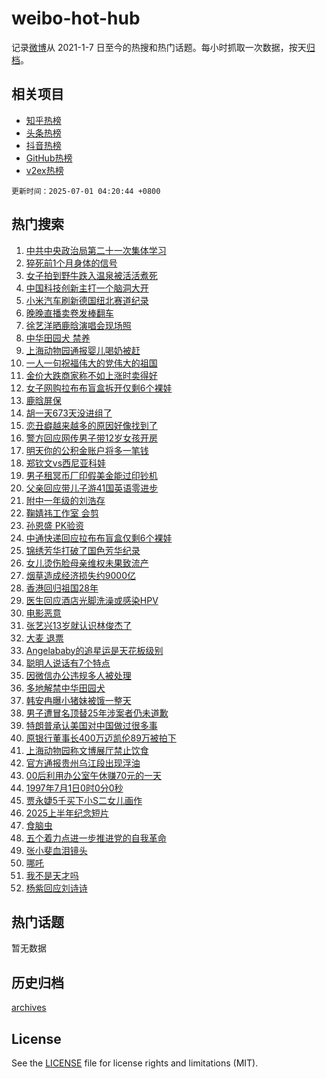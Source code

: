 # weibo-hot-hub

记录[微博](https://www.weibo.com)从 2021-1-7 日至今的热搜和热门话题。每小时抓取一次数据，按天[归档](archives)。

## 相关项目

- [知乎热榜](https://github.com/lonnyzhang423/zhihu-hot-hub)
- [头条热榜](https://github.com/lonnyzhang423/toutiao-hot-hub)
- [抖音热榜](https://github.com/lonnyzhang423/douyin-hot-hub)
- [GitHub热榜](https://github.com/lonnyzhang423/github-hot-hub)
- [v2ex热榜](https://github.com/lonnyzhang423/v2ex-hot-hub)


`更新时间：2025-07-01 04:20:44 +0800`

## 热门搜索

1. [中共中央政治局第二十一次集体学习](https://m.weibo.cn/search?containerid=100103type%3D1%26t%3D10%26q%3D%23%E4%B8%AD%E5%85%B1%E4%B8%AD%E5%A4%AE%E6%94%BF%E6%B2%BB%E5%B1%80%E7%AC%AC%E4%BA%8C%E5%8D%81%E4%B8%80%E6%AC%A1%E9%9B%86%E4%BD%93%E5%AD%A6%E4%B9%A0%23&stream_entry_id=51&isnewpage=1&extparam=seat%3D1%26filter_type%3Drealtimehot%26stream_entry_id%3D51%26c_type%3D51%26pos%3D0%26cate%3D10103%26q%3D%2523%25E4%25B8%25AD%25E5%2585%25B1%25E4%25B8%25AD%25E5%25A4%25AE%25E6%2594%25BF%25E6%25B2%25BB%25E5%25B1%2580%25E7%25AC%25AC%25E4%25BA%258C%25E5%258D%2581%25E4%25B8%2580%25E6%25AC%25A1%25E9%259B%2586%25E4%25BD%2593%25E5%25AD%25A6%25E4%25B9%25A0%2523%26dgr%3D0%26display_time%3D1751314842%26pre_seqid%3D175131484266203595161111)
1. [猝死前1个月身体的信号](https://m.weibo.cn/search?containerid=100103type%3D1%26t%3D10%26q%3D%E7%8C%9D%E6%AD%BB%E5%89%8D1%E4%B8%AA%E6%9C%88%E8%BA%AB%E4%BD%93%E7%9A%84%E4%BF%A1%E5%8F%B7&stream_entry_id=31&isnewpage=1&extparam=seat%3D1%26band_rank%3D1%26stream_entry_id%3D31%26flag%3D2%26filter_type%3Drealtimehot%26lcate%3D5001%26c_type%3D31%26realpos%3D1%26pos%3D0%26cate%3D5001%26q%3D%25E7%258C%259D%25E6%25AD%25BB%25E5%2589%258D1%25E4%25B8%25AA%25E6%259C%2588%25E8%25BA%25AB%25E4%25BD%2593%25E7%259A%2584%25E4%25BF%25A1%25E5%258F%25B7%26dgr%3D0%26display_time%3D1751314842%26pre_seqid%3D175131484266203595161111)
1. [女子拍到野牛跌入温泉被活活煮死](https://m.weibo.cn/search?containerid=100103type%3D1%26t%3D10%26q%3D%23%E5%A5%B3%E5%AD%90%E6%8B%8D%E5%88%B0%E9%87%8E%E7%89%9B%E8%B7%8C%E5%85%A5%E6%B8%A9%E6%B3%89%E8%A2%AB%E6%B4%BB%E6%B4%BB%E7%85%AE%E6%AD%BB%23&stream_entry_id=31&isnewpage=1&extparam=seat%3D1%26band_rank%3D2%26stream_entry_id%3D31%26flag%3D0%26filter_type%3Drealtimehot%26lcate%3D5001%26c_type%3D31%26realpos%3D2%26pos%3D1%26cate%3D5001%26q%3D%2523%25E5%25A5%25B3%25E5%25AD%2590%25E6%258B%258D%25E5%2588%25B0%25E9%2587%258E%25E7%2589%259B%25E8%25B7%258C%25E5%2585%25A5%25E6%25B8%25A9%25E6%25B3%2589%25E8%25A2%25AB%25E6%25B4%25BB%25E6%25B4%25BB%25E7%2585%25AE%25E6%25AD%25BB%2523%26dgr%3D0%26display_time%3D1751314842%26pre_seqid%3D175131484266203595161111)
1. [中国科技创新主打一个脑洞大开](https://m.weibo.cn/search?containerid=100103type%3D1%26t%3D10%26q%3D%23%E4%B8%AD%E5%9B%BD%E7%A7%91%E6%8A%80%E5%88%9B%E6%96%B0%E4%B8%BB%E6%89%93%E4%B8%80%E4%B8%AA%E8%84%91%E6%B4%9E%E5%A4%A7%E5%BC%80%23&stream_entry_id=31&isnewpage=1&extparam=seat%3D1%26band_rank%3D3%26stream_entry_id%3D31%26flag%3D0%26filter_type%3Drealtimehot%26lcate%3D5001%26c_type%3D31%26realpos%3D3%26pos%3D2%26cate%3D5001%26q%3D%2523%25E4%25B8%25AD%25E5%259B%25BD%25E7%25A7%2591%25E6%258A%2580%25E5%2588%259B%25E6%2596%25B0%25E4%25B8%25BB%25E6%2589%2593%25E4%25B8%2580%25E4%25B8%25AA%25E8%2584%2591%25E6%25B4%259E%25E5%25A4%25A7%25E5%25BC%2580%2523%26dgr%3D0%26display_time%3D1751314842%26pre_seqid%3D175131484266203595161111)
1. [小米汽车刷新德国纽北赛道纪录](https://m.weibo.cn/search?containerid=100103type%3D1%26t%3D296%26q%3D%23%E6%B2%B7%E9%92%B8%E5%93%93%E7%A5%A2u%23&hide_search_bar=1&replace_title=+)
1. [晚晚直播卖卷发棒翻车](https://m.weibo.cn/search?containerid=100103type%3D1%26t%3D10%26q%3D%23%E6%99%9A%E6%99%9A%E7%9B%B4%E6%92%AD%E5%8D%96%E5%8D%B7%E5%8F%91%E6%A3%92%E7%BF%BB%E8%BD%A6%23&stream_entry_id=31&isnewpage=1&extparam=seat%3D1%26band_rank%3D4%26stream_entry_id%3D31%26flag%3D2%26filter_type%3Drealtimehot%26lcate%3D5001%26c_type%3D31%26realpos%3D4%26pos%3D4%26cate%3D5001%26q%3D%2523%25E6%2599%259A%25E6%2599%259A%25E7%259B%25B4%25E6%2592%25AD%25E5%258D%2596%25E5%258D%25B7%25E5%258F%2591%25E6%25A3%2592%25E7%25BF%25BB%25E8%25BD%25A6%2523%26dgr%3D0%26display_time%3D1751314842%26pre_seqid%3D175131484266203595161111)
1. [徐艺洋晒鹿晗演唱会现场照](https://m.weibo.cn/search?containerid=100103type%3D1%26t%3D10%26q%3D%23%E5%BE%90%E8%89%BA%E6%B4%8B%E6%99%92%E9%B9%BF%E6%99%97%E6%BC%94%E5%94%B1%E4%BC%9A%E7%8E%B0%E5%9C%BA%E7%85%A7%23&stream_entry_id=31&isnewpage=1&extparam=seat%3D1%26band_rank%3D5%26stream_entry_id%3D31%26flag%3D2%26filter_type%3Drealtimehot%26lcate%3D5001%26c_type%3D31%26realpos%3D5%26pos%3D5%26cate%3D5001%26q%3D%2523%25E5%25BE%2590%25E8%2589%25BA%25E6%25B4%258B%25E6%2599%2592%25E9%25B9%25BF%25E6%2599%2597%25E6%25BC%2594%25E5%2594%25B1%25E4%25BC%259A%25E7%258E%25B0%25E5%259C%25BA%25E7%2585%25A7%2523%26dgr%3D0%26display_time%3D1751314842%26pre_seqid%3D175131484266203595161111)
1. [中华田园犬 禁养](https://m.weibo.cn/search?containerid=100103type%3D1%26t%3D10%26q%3D%E4%B8%AD%E5%8D%8E%E7%94%B0%E5%9B%AD%E7%8A%AC+%E7%A6%81%E5%85%BB&stream_entry_id=31&isnewpage=1&extparam=seat%3D1%26band_rank%3D6%26stream_entry_id%3D31%26flag%3D0%26filter_type%3Drealtimehot%26lcate%3D5001%26c_type%3D31%26realpos%3D6%26pos%3D6%26cate%3D5001%26q%3D%25E4%25B8%25AD%25E5%258D%258E%25E7%2594%25B0%25E5%259B%25AD%25E7%258A%25AC%2520%25E7%25A6%2581%25E5%2585%25BB%26dgr%3D0%26display_time%3D1751314842%26pre_seqid%3D175131484266203595161111)
1. [上海动物园通报婴儿喝奶被赶](https://m.weibo.cn/search?containerid=100103type%3D1%26t%3D10%26q%3D%23%E4%B8%8A%E6%B5%B7%E5%8A%A8%E7%89%A9%E5%9B%AD%E9%80%9A%E6%8A%A5%E5%A9%B4%E5%84%BF%E5%96%9D%E5%A5%B6%E8%A2%AB%E8%B5%B6%23&stream_entry_id=31&isnewpage=1&extparam=seat%3D1%26band_rank%3D7%26stream_entry_id%3D31%26flag%3D0%26filter_type%3Drealtimehot%26lcate%3D5001%26c_type%3D31%26realpos%3D7%26pos%3D7%26cate%3D5001%26q%3D%2523%25E4%25B8%258A%25E6%25B5%25B7%25E5%258A%25A8%25E7%2589%25A9%25E5%259B%25AD%25E9%2580%259A%25E6%258A%25A5%25E5%25A9%25B4%25E5%2584%25BF%25E5%2596%259D%25E5%25A5%25B6%25E8%25A2%25AB%25E8%25B5%25B6%2523%26dgr%3D0%26display_time%3D1751314842%26pre_seqid%3D175131484266203595161111)
1. [一人一句祝福伟大的党伟大的祖国](https://m.weibo.cn/search?containerid=100103type%3D1%26t%3D10%26q%3D%23%E4%B8%80%E4%BA%BA%E4%B8%80%E5%8F%A5%E7%A5%9D%E7%A6%8F%E4%BC%9F%E5%A4%A7%E7%9A%84%E5%85%9A%E4%BC%9F%E5%A4%A7%E7%9A%84%E7%A5%96%E5%9B%BD%23&stream_entry_id=31&isnewpage=1&extparam=seat%3D1%26band_rank%3D8%26stream_entry_id%3D31%26flag%3D0%26filter_type%3Drealtimehot%26lcate%3D5001%26c_type%3D31%26realpos%3D8%26pos%3D8%26cate%3D5001%26q%3D%2523%25E4%25B8%2580%25E4%25BA%25BA%25E4%25B8%2580%25E5%258F%25A5%25E7%25A5%259D%25E7%25A6%258F%25E4%25BC%259F%25E5%25A4%25A7%25E7%259A%2584%25E5%2585%259A%25E4%25BC%259F%25E5%25A4%25A7%25E7%259A%2584%25E7%25A5%2596%25E5%259B%25BD%2523%26dgr%3D0%26display_time%3D1751314842%26pre_seqid%3D175131484266203595161111)
1. [金价大跌商家称不如上涨时卖得好](https://m.weibo.cn/search?containerid=100103type%3D1%26t%3D10%26q%3D%23%E9%87%91%E4%BB%B7%E5%A4%A7%E8%B7%8C%E5%95%86%E5%AE%B6%E7%A7%B0%E4%B8%8D%E5%A6%82%E4%B8%8A%E6%B6%A8%E6%97%B6%E5%8D%96%E5%BE%97%E5%A5%BD%23&stream_entry_id=31&isnewpage=1&extparam=seat%3D1%26band_rank%3D9%26stream_entry_id%3D31%26flag%3D0%26filter_type%3Drealtimehot%26lcate%3D5001%26c_type%3D31%26realpos%3D9%26pos%3D9%26cate%3D5001%26q%3D%2523%25E9%2587%2591%25E4%25BB%25B7%25E5%25A4%25A7%25E8%25B7%258C%25E5%2595%2586%25E5%25AE%25B6%25E7%25A7%25B0%25E4%25B8%258D%25E5%25A6%2582%25E4%25B8%258A%25E6%25B6%25A8%25E6%2597%25B6%25E5%258D%2596%25E5%25BE%2597%25E5%25A5%25BD%2523%26dgr%3D0%26display_time%3D1751314842%26pre_seqid%3D175131484266203595161111)
1. [女子网购拉布布盲盒拆开仅剩6个裸娃](https://m.weibo.cn/search?containerid=100103type%3D1%26t%3D10%26q%3D%23%E5%A5%B3%E5%AD%90%E7%BD%91%E8%B4%AD%E6%8B%89%E5%B8%83%E5%B8%83%E7%9B%B2%E7%9B%92%E6%8B%86%E5%BC%80%E4%BB%85%E5%89%A96%E4%B8%AA%E8%A3%B8%E5%A8%83%23&stream_entry_id=31&isnewpage=1&extparam=seat%3D1%26band_rank%3D10%26stream_entry_id%3D31%26flag%3D0%26filter_type%3Drealtimehot%26lcate%3D5001%26c_type%3D31%26realpos%3D10%26pos%3D10%26cate%3D5001%26q%3D%2523%25E5%25A5%25B3%25E5%25AD%2590%25E7%25BD%2591%25E8%25B4%25AD%25E6%258B%2589%25E5%25B8%2583%25E5%25B8%2583%25E7%259B%25B2%25E7%259B%2592%25E6%258B%2586%25E5%25BC%2580%25E4%25BB%2585%25E5%2589%25A96%25E4%25B8%25AA%25E8%25A3%25B8%25E5%25A8%2583%2523%26dgr%3D0%26display_time%3D1751314842%26pre_seqid%3D175131484266203595161111)
1. [鹿晗屏保](https://m.weibo.cn/search?containerid=100103type%3D1%26t%3D10%26q%3D%E9%B9%BF%E6%99%97%E5%B1%8F%E4%BF%9D&stream_entry_id=31&isnewpage=1&extparam=seat%3D1%26band_rank%3D11%26stream_entry_id%3D31%26flag%3D2%26filter_type%3Drealtimehot%26lcate%3D5001%26c_type%3D31%26realpos%3D11%26pos%3D11%26cate%3D5001%26q%3D%25E9%25B9%25BF%25E6%2599%2597%25E5%25B1%258F%25E4%25BF%259D%26dgr%3D0%26display_time%3D1751314842%26pre_seqid%3D175131484266203595161111)
1. [胡一天673天没进组了](https://m.weibo.cn/search?containerid=100103type%3D1%26t%3D10%26q%3D%23%E8%83%A1%E4%B8%80%E5%A4%A9673%E5%A4%A9%E6%B2%A1%E8%BF%9B%E7%BB%84%E4%BA%86%23&stream_entry_id=31&isnewpage=1&extparam=seat%3D1%26band_rank%3D12%26stream_entry_id%3D31%26flag%3D2%26filter_type%3Drealtimehot%26lcate%3D5001%26c_type%3D31%26realpos%3D12%26pos%3D12%26cate%3D5001%26q%3D%2523%25E8%2583%25A1%25E4%25B8%2580%25E5%25A4%25A9673%25E5%25A4%25A9%25E6%25B2%25A1%25E8%25BF%259B%25E7%25BB%2584%25E4%25BA%2586%2523%26dgr%3D0%26display_time%3D1751314842%26pre_seqid%3D175131484266203595161111)
1. [恋丑癖越来越多的原因好像找到了](https://m.weibo.cn/search?containerid=100103type%3D1%26t%3D10%26q%3D%E6%81%8B%E4%B8%91%E7%99%96%E8%B6%8A%E6%9D%A5%E8%B6%8A%E5%A4%9A%E7%9A%84%E5%8E%9F%E5%9B%A0%E5%A5%BD%E5%83%8F%E6%89%BE%E5%88%B0%E4%BA%86&stream_entry_id=31&isnewpage=1&extparam=seat%3D1%26band_rank%3D13%26stream_entry_id%3D31%26flag%3D2%26filter_type%3Drealtimehot%26lcate%3D5001%26c_type%3D31%26realpos%3D13%26pos%3D13%26cate%3D5001%26q%3D%25E6%2581%258B%25E4%25B8%2591%25E7%2599%2596%25E8%25B6%258A%25E6%259D%25A5%25E8%25B6%258A%25E5%25A4%259A%25E7%259A%2584%25E5%258E%259F%25E5%259B%25A0%25E5%25A5%25BD%25E5%2583%258F%25E6%2589%25BE%25E5%2588%25B0%25E4%25BA%2586%26dgr%3D0%26display_time%3D1751314842%26pre_seqid%3D175131484266203595161111)
1. [警方回应网传男子带12岁女孩开房](https://m.weibo.cn/search?containerid=100103type%3D1%26t%3D10%26q%3D%23%E8%AD%A6%E6%96%B9%E5%9B%9E%E5%BA%94%E7%BD%91%E4%BC%A0%E7%94%B7%E5%AD%90%E5%B8%A612%E5%B2%81%E5%A5%B3%E5%AD%A9%E5%BC%80%E6%88%BF%23&stream_entry_id=31&isnewpage=1&extparam=seat%3D1%26band_rank%3D14%26stream_entry_id%3D31%26flag%3D0%26filter_type%3Drealtimehot%26lcate%3D5001%26c_type%3D31%26realpos%3D14%26pos%3D14%26cate%3D5001%26q%3D%2523%25E8%25AD%25A6%25E6%2596%25B9%25E5%259B%259E%25E5%25BA%2594%25E7%25BD%2591%25E4%25BC%25A0%25E7%2594%25B7%25E5%25AD%2590%25E5%25B8%25A612%25E5%25B2%2581%25E5%25A5%25B3%25E5%25AD%25A9%25E5%25BC%2580%25E6%2588%25BF%2523%26dgr%3D0%26display_time%3D1751314842%26pre_seqid%3D175131484266203595161111)
1. [明天你的公积金账户将多一笔钱](https://m.weibo.cn/search?containerid=100103type%3D1%26t%3D10%26q%3D%23%E6%98%8E%E5%A4%A9%E4%BD%A0%E7%9A%84%E5%85%AC%E7%A7%AF%E9%87%91%E8%B4%A6%E6%88%B7%E5%B0%86%E5%A4%9A%E4%B8%80%E7%AC%94%E9%92%B1%23&stream_entry_id=31&isnewpage=1&extparam=seat%3D1%26band_rank%3D15%26stream_entry_id%3D31%26flag%3D0%26filter_type%3Drealtimehot%26lcate%3D5001%26c_type%3D31%26realpos%3D15%26pos%3D15%26cate%3D5001%26q%3D%2523%25E6%2598%258E%25E5%25A4%25A9%25E4%25BD%25A0%25E7%259A%2584%25E5%2585%25AC%25E7%25A7%25AF%25E9%2587%2591%25E8%25B4%25A6%25E6%2588%25B7%25E5%25B0%2586%25E5%25A4%259A%25E4%25B8%2580%25E7%25AC%2594%25E9%2592%25B1%2523%26dgr%3D0%26display_time%3D1751314842%26pre_seqid%3D175131484266203595161111)
1. [郑钦文vs西尼亚科娃](https://m.weibo.cn/search?containerid=100103type%3D1%26t%3D10%26q%3D%23%E9%83%91%E9%92%A6%E6%96%87vs%E8%A5%BF%E5%B0%BC%E4%BA%9A%E7%A7%91%E5%A8%83%23&stream_entry_id=31&isnewpage=1&extparam=seat%3D1%26band_rank%3D16%26stream_entry_id%3D31%26flag%3D0%26filter_type%3Drealtimehot%26lcate%3D5001%26c_type%3D31%26realpos%3D16%26pos%3D16%26cate%3D5001%26q%3D%2523%25E9%2583%2591%25E9%2592%25A6%25E6%2596%2587vs%25E8%25A5%25BF%25E5%25B0%25BC%25E4%25BA%259A%25E7%25A7%2591%25E5%25A8%2583%2523%26dgr%3D0%26display_time%3D1751314842%26pre_seqid%3D175131484266203595161111)
1. [男子租冥币厂印假美金能过印钞机](https://m.weibo.cn/search?containerid=100103type%3D1%26t%3D10%26q%3D%23%E7%94%B7%E5%AD%90%E7%A7%9F%E5%86%A5%E5%B8%81%E5%8E%82%E5%8D%B0%E5%81%87%E7%BE%8E%E9%87%91%E8%83%BD%E8%BF%87%E5%8D%B0%E9%92%9E%E6%9C%BA%23&stream_entry_id=31&isnewpage=1&extparam=seat%3D1%26band_rank%3D17%26stream_entry_id%3D31%26flag%3D0%26filter_type%3Drealtimehot%26lcate%3D5001%26c_type%3D31%26realpos%3D17%26pos%3D17%26cate%3D5001%26q%3D%2523%25E7%2594%25B7%25E5%25AD%2590%25E7%25A7%259F%25E5%2586%25A5%25E5%25B8%2581%25E5%258E%2582%25E5%258D%25B0%25E5%2581%2587%25E7%25BE%258E%25E9%2587%2591%25E8%2583%25BD%25E8%25BF%2587%25E5%258D%25B0%25E9%2592%259E%25E6%259C%25BA%2523%26dgr%3D0%26display_time%3D1751314842%26pre_seqid%3D175131484266203595161111)
1. [父亲回应带儿子游41国英语零进步](https://m.weibo.cn/search?containerid=100103type%3D1%26t%3D10%26q%3D%23%E7%88%B6%E4%BA%B2%E5%9B%9E%E5%BA%94%E5%B8%A6%E5%84%BF%E5%AD%90%E6%B8%B841%E5%9B%BD%E8%8B%B1%E8%AF%AD%E9%9B%B6%E8%BF%9B%E6%AD%A5%23&stream_entry_id=31&isnewpage=1&extparam=seat%3D1%26band_rank%3D18%26stream_entry_id%3D31%26flag%3D0%26filter_type%3Drealtimehot%26lcate%3D5001%26c_type%3D31%26realpos%3D18%26pos%3D18%26cate%3D5001%26q%3D%2523%25E7%2588%25B6%25E4%25BA%25B2%25E5%259B%259E%25E5%25BA%2594%25E5%25B8%25A6%25E5%2584%25BF%25E5%25AD%2590%25E6%25B8%25B841%25E5%259B%25BD%25E8%258B%25B1%25E8%25AF%25AD%25E9%259B%25B6%25E8%25BF%259B%25E6%25AD%25A5%2523%26dgr%3D0%26display_time%3D1751314842%26pre_seqid%3D175131484266203595161111)
1. [附中一年级的刘浩存](https://m.weibo.cn/search?containerid=100103type%3D1%26t%3D10%26q%3D%E9%99%84%E4%B8%AD%E4%B8%80%E5%B9%B4%E7%BA%A7%E7%9A%84%E5%88%98%E6%B5%A9%E5%AD%98&stream_entry_id=31&isnewpage=1&extparam=seat%3D1%26band_rank%3D19%26stream_entry_id%3D31%26flag%3D0%26filter_type%3Drealtimehot%26lcate%3D5001%26c_type%3D31%26realpos%3D19%26pos%3D19%26cate%3D5001%26q%3D%25E9%2599%2584%25E4%25B8%25AD%25E4%25B8%2580%25E5%25B9%25B4%25E7%25BA%25A7%25E7%259A%2584%25E5%2588%2598%25E6%25B5%25A9%25E5%25AD%2598%26dgr%3D0%26display_time%3D1751314842%26pre_seqid%3D175131484266203595161111)
1. [鞠婧祎工作室 会剪](https://m.weibo.cn/search?containerid=100103type%3D1%26t%3D10%26q%3D%E9%9E%A0%E5%A9%A7%E7%A5%8E%E5%B7%A5%E4%BD%9C%E5%AE%A4+%E4%BC%9A%E5%89%AA&stream_entry_id=31&isnewpage=1&extparam=seat%3D1%26band_rank%3D20%26stream_entry_id%3D31%26flag%3D0%26filter_type%3Drealtimehot%26lcate%3D5001%26c_type%3D31%26realpos%3D20%26pos%3D20%26cate%3D5001%26q%3D%25E9%259E%25A0%25E5%25A9%25A7%25E7%25A5%258E%25E5%25B7%25A5%25E4%25BD%259C%25E5%25AE%25A4%2520%25E4%25BC%259A%25E5%2589%25AA%26dgr%3D0%26display_time%3D1751314842%26pre_seqid%3D175131484266203595161111)
1. [孙恩盛 PK验资](https://m.weibo.cn/search?containerid=100103type%3D1%26t%3D10%26q%3D%E5%AD%99%E6%81%A9%E7%9B%9B+PK%E9%AA%8C%E8%B5%84&stream_entry_id=31&isnewpage=1&extparam=seat%3D1%26band_rank%3D21%26stream_entry_id%3D31%26flag%3D2%26filter_type%3Drealtimehot%26lcate%3D5001%26c_type%3D31%26realpos%3D21%26pos%3D21%26cate%3D5001%26q%3D%25E5%25AD%2599%25E6%2581%25A9%25E7%259B%259B%2520PK%25E9%25AA%258C%25E8%25B5%2584%26dgr%3D0%26display_time%3D1751314842%26pre_seqid%3D175131484266203595161111)
1. [中通快递回应拉布布盲盒仅剩6个裸娃](https://m.weibo.cn/search?containerid=100103type%3D1%26t%3D10%26q%3D%23%E4%B8%AD%E9%80%9A%E5%BF%AB%E9%80%92%E5%9B%9E%E5%BA%94%E6%8B%89%E5%B8%83%E5%B8%83%E7%9B%B2%E7%9B%92%E4%BB%85%E5%89%A96%E4%B8%AA%E8%A3%B8%E5%A8%83%23&stream_entry_id=31&isnewpage=1&extparam=seat%3D1%26band_rank%3D22%26stream_entry_id%3D31%26flag%3D0%26filter_type%3Drealtimehot%26lcate%3D5001%26c_type%3D31%26realpos%3D22%26pos%3D22%26cate%3D5001%26q%3D%2523%25E4%25B8%25AD%25E9%2580%259A%25E5%25BF%25AB%25E9%2580%2592%25E5%259B%259E%25E5%25BA%2594%25E6%258B%2589%25E5%25B8%2583%25E5%25B8%2583%25E7%259B%25B2%25E7%259B%2592%25E4%25BB%2585%25E5%2589%25A96%25E4%25B8%25AA%25E8%25A3%25B8%25E5%25A8%2583%2523%26dgr%3D0%26display_time%3D1751314842%26pre_seqid%3D175131484266203595161111)
1. [锦绣芳华打破了国色芳华纪录](https://m.weibo.cn/search?containerid=100103type%3D1%26t%3D10%26q%3D%23%E9%94%A6%E7%BB%A3%E8%8A%B3%E5%8D%8E%E6%89%93%E7%A0%B4%E4%BA%86%E5%9B%BD%E8%89%B2%E8%8A%B3%E5%8D%8E%E7%BA%AA%E5%BD%95%23&stream_entry_id=31&isnewpage=1&extparam=seat%3D1%26band_rank%3D23%26stream_entry_id%3D31%26flag%3D0%26filter_type%3Drealtimehot%26lcate%3D5001%26c_type%3D31%26realpos%3D23%26pos%3D23%26cate%3D5001%26q%3D%2523%25E9%2594%25A6%25E7%25BB%25A3%25E8%258A%25B3%25E5%258D%258E%25E6%2589%2593%25E7%25A0%25B4%25E4%25BA%2586%25E5%259B%25BD%25E8%2589%25B2%25E8%258A%25B3%25E5%258D%258E%25E7%25BA%25AA%25E5%25BD%2595%2523%26dgr%3D0%26display_time%3D1751314842%26pre_seqid%3D175131484266203595161111)
1. [女儿烫伤脸母亲维权未果致流产](https://m.weibo.cn/search?containerid=100103type%3D1%26t%3D10%26q%3D%23%E5%A5%B3%E5%84%BF%E7%83%AB%E4%BC%A4%E8%84%B8%E6%AF%8D%E4%BA%B2%E7%BB%B4%E6%9D%83%E6%9C%AA%E6%9E%9C%E8%87%B4%E6%B5%81%E4%BA%A7%23&stream_entry_id=31&isnewpage=1&extparam=seat%3D1%26band_rank%3D24%26stream_entry_id%3D31%26flag%3D0%26filter_type%3Drealtimehot%26lcate%3D5001%26c_type%3D31%26realpos%3D24%26pos%3D24%26cate%3D5001%26q%3D%2523%25E5%25A5%25B3%25E5%2584%25BF%25E7%2583%25AB%25E4%25BC%25A4%25E8%2584%25B8%25E6%25AF%258D%25E4%25BA%25B2%25E7%25BB%25B4%25E6%259D%2583%25E6%259C%25AA%25E6%259E%259C%25E8%2587%25B4%25E6%25B5%2581%25E4%25BA%25A7%2523%26dgr%3D0%26display_time%3D1751314842%26pre_seqid%3D175131484266203595161111)
1. [烟草造成经济损失约9000亿](https://m.weibo.cn/search?containerid=100103type%3D1%26t%3D10%26q%3D%E7%83%9F%E8%8D%89%E9%80%A0%E6%88%90%E7%BB%8F%E6%B5%8E%E6%8D%9F%E5%A4%B1%E7%BA%A69000%E4%BA%BF&stream_entry_id=31&isnewpage=1&extparam=seat%3D1%26band_rank%3D25%26stream_entry_id%3D31%26flag%3D0%26filter_type%3Drealtimehot%26lcate%3D5001%26c_type%3D31%26realpos%3D25%26pos%3D25%26cate%3D5001%26q%3D%25E7%2583%259F%25E8%258D%2589%25E9%2580%25A0%25E6%2588%2590%25E7%25BB%258F%25E6%25B5%258E%25E6%258D%259F%25E5%25A4%25B1%25E7%25BA%25A69000%25E4%25BA%25BF%26dgr%3D0%26display_time%3D1751314842%26pre_seqid%3D175131484266203595161111)
1. [香港回归祖国28年](https://m.weibo.cn/search?containerid=100103type%3D1%26t%3D10%26q%3D%23%E9%A6%99%E6%B8%AF%E5%9B%9E%E5%BD%92%E7%A5%96%E5%9B%BD28%E5%B9%B4%23&stream_entry_id=31&isnewpage=1&extparam=seat%3D1%26band_rank%3D26%26stream_entry_id%3D31%26flag%3D0%26filter_type%3Drealtimehot%26lcate%3D5001%26c_type%3D31%26realpos%3D26%26pos%3D26%26cate%3D5001%26q%3D%2523%25E9%25A6%2599%25E6%25B8%25AF%25E5%259B%259E%25E5%25BD%2592%25E7%25A5%2596%25E5%259B%25BD28%25E5%25B9%25B4%2523%26dgr%3D0%26display_time%3D1751314842%26pre_seqid%3D175131484266203595161111)
1. [医生回应酒店光脚洗澡或感染HPV](https://m.weibo.cn/search?containerid=100103type%3D1%26t%3D10%26q%3D%23%E5%8C%BB%E7%94%9F%E5%9B%9E%E5%BA%94%E9%85%92%E5%BA%97%E5%85%89%E8%84%9A%E6%B4%97%E6%BE%A1%E6%88%96%E6%84%9F%E6%9F%93HPV%23&stream_entry_id=31&isnewpage=1&extparam=seat%3D1%26band_rank%3D27%26stream_entry_id%3D31%26flag%3D0%26filter_type%3Drealtimehot%26lcate%3D5001%26c_type%3D31%26realpos%3D27%26pos%3D27%26cate%3D5001%26q%3D%2523%25E5%258C%25BB%25E7%2594%259F%25E5%259B%259E%25E5%25BA%2594%25E9%2585%2592%25E5%25BA%2597%25E5%2585%2589%25E8%2584%259A%25E6%25B4%2597%25E6%25BE%25A1%25E6%2588%2596%25E6%2584%259F%25E6%259F%2593HPV%2523%26dgr%3D0%26display_time%3D1751314842%26pre_seqid%3D175131484266203595161111)
1. [电影恶意](https://m.weibo.cn/search?containerid=100103type%3D1%26t%3D10%26q%3D%E7%94%B5%E5%BD%B1%E6%81%B6%E6%84%8F&stream_entry_id=31&isnewpage=1&extparam=seat%3D1%26band_rank%3D28%26stream_entry_id%3D31%26flag%3D1%26filter_type%3Drealtimehot%26lcate%3D5001%26c_type%3D31%26realpos%3D28%26pos%3D28%26cate%3D5001%26q%3D%25E7%2594%25B5%25E5%25BD%25B1%25E6%2581%25B6%25E6%2584%258F%26dgr%3D0%26display_time%3D1751314842%26pre_seqid%3D175131484266203595161111)
1. [张艺兴13岁就认识林俊杰了](https://m.weibo.cn/search?containerid=100103type%3D1%26t%3D10%26q%3D%23%E5%BC%A0%E8%89%BA%E5%85%B413%E5%B2%81%E5%B0%B1%E8%AE%A4%E8%AF%86%E6%9E%97%E4%BF%8A%E6%9D%B0%E4%BA%86%23&stream_entry_id=31&isnewpage=1&extparam=seat%3D1%26band_rank%3D29%26stream_entry_id%3D31%26flag%3D0%26filter_type%3Drealtimehot%26lcate%3D5001%26c_type%3D31%26realpos%3D29%26pos%3D29%26cate%3D5001%26q%3D%2523%25E5%25BC%25A0%25E8%2589%25BA%25E5%2585%25B413%25E5%25B2%2581%25E5%25B0%25B1%25E8%25AE%25A4%25E8%25AF%2586%25E6%259E%2597%25E4%25BF%258A%25E6%259D%25B0%25E4%25BA%2586%2523%26dgr%3D0%26display_time%3D1751314842%26pre_seqid%3D175131484266203595161111)
1. [大麦 退票](https://m.weibo.cn/search?containerid=100103type%3D1%26t%3D10%26q%3D%E5%A4%A7%E9%BA%A6+%E9%80%80%E7%A5%A8&stream_entry_id=31&isnewpage=1&extparam=seat%3D1%26band_rank%3D30%26stream_entry_id%3D31%26flag%3D0%26filter_type%3Drealtimehot%26lcate%3D5001%26c_type%3D31%26realpos%3D30%26pos%3D30%26cate%3D5001%26q%3D%25E5%25A4%25A7%25E9%25BA%25A6%2520%25E9%2580%2580%25E7%25A5%25A8%26dgr%3D0%26display_time%3D1751314842%26pre_seqid%3D175131484266203595161111)
1. [Angelababy的追星运是天花板级别](https://m.weibo.cn/search?containerid=100103type%3D1%26t%3D10%26q%3D%23Angelababy%E7%9A%84%E8%BF%BD%E6%98%9F%E8%BF%90%E6%98%AF%E5%A4%A9%E8%8A%B1%E6%9D%BF%E7%BA%A7%E5%88%AB%23&stream_entry_id=31&isnewpage=1&extparam=seat%3D1%26band_rank%3D31%26stream_entry_id%3D31%26flag%3D0%26filter_type%3Drealtimehot%26lcate%3D5001%26c_type%3D31%26realpos%3D31%26pos%3D31%26cate%3D5001%26q%3D%2523Angelababy%25E7%259A%2584%25E8%25BF%25BD%25E6%2598%259F%25E8%25BF%2590%25E6%2598%25AF%25E5%25A4%25A9%25E8%258A%25B1%25E6%259D%25BF%25E7%25BA%25A7%25E5%2588%25AB%2523%26dgr%3D0%26display_time%3D1751314842%26pre_seqid%3D175131484266203595161111)
1. [聪明人说话有7个特点](https://m.weibo.cn/search?containerid=100103type%3D1%26t%3D10%26q%3D%23%E8%81%AA%E6%98%8E%E4%BA%BA%E8%AF%B4%E8%AF%9D%E6%9C%897%E4%B8%AA%E7%89%B9%E7%82%B9%23&stream_entry_id=31&isnewpage=1&extparam=seat%3D1%26band_rank%3D32%26stream_entry_id%3D31%26flag%3D0%26filter_type%3Drealtimehot%26lcate%3D5001%26c_type%3D31%26realpos%3D32%26pos%3D32%26cate%3D5001%26q%3D%2523%25E8%2581%25AA%25E6%2598%258E%25E4%25BA%25BA%25E8%25AF%25B4%25E8%25AF%259D%25E6%259C%25897%25E4%25B8%25AA%25E7%2589%25B9%25E7%2582%25B9%2523%26dgr%3D0%26display_time%3D1751314842%26pre_seqid%3D175131484266203595161111)
1. [因微信办公违规多人被处理](https://m.weibo.cn/search?containerid=100103type%3D1%26t%3D10%26q%3D%23%E5%9B%A0%E5%BE%AE%E4%BF%A1%E5%8A%9E%E5%85%AC%E8%BF%9D%E8%A7%84%E5%A4%9A%E4%BA%BA%E8%A2%AB%E5%A4%84%E7%90%86%23&stream_entry_id=31&isnewpage=1&extparam=seat%3D1%26band_rank%3D33%26stream_entry_id%3D31%26flag%3D0%26filter_type%3Drealtimehot%26lcate%3D5001%26c_type%3D31%26realpos%3D33%26pos%3D33%26cate%3D5001%26q%3D%2523%25E5%259B%25A0%25E5%25BE%25AE%25E4%25BF%25A1%25E5%258A%259E%25E5%2585%25AC%25E8%25BF%259D%25E8%25A7%2584%25E5%25A4%259A%25E4%25BA%25BA%25E8%25A2%25AB%25E5%25A4%2584%25E7%2590%2586%2523%26dgr%3D0%26display_time%3D1751314842%26pre_seqid%3D175131484266203595161111)
1. [多地解禁中华田园犬](https://m.weibo.cn/search?containerid=100103type%3D1%26t%3D10%26q%3D%23%E5%A4%9A%E5%9C%B0%E8%A7%A3%E7%A6%81%E4%B8%AD%E5%8D%8E%E7%94%B0%E5%9B%AD%E7%8A%AC%23&stream_entry_id=31&isnewpage=1&extparam=seat%3D1%26band_rank%3D34%26stream_entry_id%3D31%26flag%3D0%26filter_type%3Drealtimehot%26lcate%3D5001%26c_type%3D31%26realpos%3D34%26pos%3D34%26cate%3D5001%26q%3D%2523%25E5%25A4%259A%25E5%259C%25B0%25E8%25A7%25A3%25E7%25A6%2581%25E4%25B8%25AD%25E5%258D%258E%25E7%2594%25B0%25E5%259B%25AD%25E7%258A%25AC%2523%26dgr%3D0%26display_time%3D1751314842%26pre_seqid%3D175131484266203595161111)
1. [韩安冉曝小猪妹被饿一整天](https://m.weibo.cn/search?containerid=100103type%3D1%26t%3D10%26q%3D%23%E9%9F%A9%E5%AE%89%E5%86%89%E6%9B%9D%E5%B0%8F%E7%8C%AA%E5%A6%B9%E8%A2%AB%E9%A5%BF%E4%B8%80%E6%95%B4%E5%A4%A9%23&stream_entry_id=31&isnewpage=1&extparam=seat%3D1%26band_rank%3D35%26stream_entry_id%3D31%26flag%3D0%26filter_type%3Drealtimehot%26lcate%3D5001%26c_type%3D31%26realpos%3D35%26pos%3D35%26cate%3D5001%26q%3D%2523%25E9%259F%25A9%25E5%25AE%2589%25E5%2586%2589%25E6%259B%259D%25E5%25B0%258F%25E7%258C%25AA%25E5%25A6%25B9%25E8%25A2%25AB%25E9%25A5%25BF%25E4%25B8%2580%25E6%2595%25B4%25E5%25A4%25A9%2523%26dgr%3D0%26display_time%3D1751314842%26pre_seqid%3D175131484266203595161111)
1. [男子遭冒名顶替25年涉案者仍未道歉](https://m.weibo.cn/search?containerid=100103type%3D1%26t%3D10%26q%3D%23%E7%94%B7%E5%AD%90%E9%81%AD%E5%86%92%E5%90%8D%E9%A1%B6%E6%9B%BF25%E5%B9%B4%E6%B6%89%E6%A1%88%E8%80%85%E4%BB%8D%E6%9C%AA%E9%81%93%E6%AD%89%23&stream_entry_id=31&isnewpage=1&extparam=seat%3D1%26band_rank%3D36%26stream_entry_id%3D31%26flag%3D0%26filter_type%3Drealtimehot%26lcate%3D5001%26c_type%3D31%26realpos%3D36%26pos%3D36%26cate%3D5001%26q%3D%2523%25E7%2594%25B7%25E5%25AD%2590%25E9%2581%25AD%25E5%2586%2592%25E5%2590%258D%25E9%25A1%25B6%25E6%259B%25BF25%25E5%25B9%25B4%25E6%25B6%2589%25E6%25A1%2588%25E8%2580%2585%25E4%25BB%258D%25E6%259C%25AA%25E9%2581%2593%25E6%25AD%2589%2523%26dgr%3D0%26display_time%3D1751314842%26pre_seqid%3D175131484266203595161111)
1. [特朗普承认美国对中国做过很多事](https://m.weibo.cn/search?containerid=100103type%3D1%26t%3D10%26q%3D%23%E7%89%B9%E6%9C%97%E6%99%AE%E6%89%BF%E8%AE%A4%E7%BE%8E%E5%9B%BD%E5%AF%B9%E4%B8%AD%E5%9B%BD%E5%81%9A%E8%BF%87%E5%BE%88%E5%A4%9A%E4%BA%8B%23&stream_entry_id=31&isnewpage=1&extparam=seat%3D1%26band_rank%3D37%26stream_entry_id%3D31%26flag%3D0%26filter_type%3Drealtimehot%26lcate%3D5001%26c_type%3D31%26realpos%3D37%26pos%3D37%26cate%3D5001%26q%3D%2523%25E7%2589%25B9%25E6%259C%2597%25E6%2599%25AE%25E6%2589%25BF%25E8%25AE%25A4%25E7%25BE%258E%25E5%259B%25BD%25E5%25AF%25B9%25E4%25B8%25AD%25E5%259B%25BD%25E5%2581%259A%25E8%25BF%2587%25E5%25BE%2588%25E5%25A4%259A%25E4%25BA%258B%2523%26dgr%3D0%26display_time%3D1751314842%26pre_seqid%3D175131484266203595161111)
1. [原银行董事长400万迈凯伦89万被拍下](https://m.weibo.cn/search?containerid=100103type%3D1%26t%3D10%26q%3D%23%E5%8E%9F%E9%93%B6%E8%A1%8C%E8%91%A3%E4%BA%8B%E9%95%BF400%E4%B8%87%E8%BF%88%E5%87%AF%E4%BC%A689%E4%B8%87%E8%A2%AB%E6%8B%8D%E4%B8%8B%23&stream_entry_id=31&isnewpage=1&extparam=seat%3D1%26band_rank%3D38%26stream_entry_id%3D31%26flag%3D0%26filter_type%3Drealtimehot%26lcate%3D5001%26c_type%3D31%26realpos%3D38%26pos%3D38%26cate%3D5001%26q%3D%2523%25E5%258E%259F%25E9%2593%25B6%25E8%25A1%258C%25E8%2591%25A3%25E4%25BA%258B%25E9%2595%25BF400%25E4%25B8%2587%25E8%25BF%2588%25E5%2587%25AF%25E4%25BC%25A689%25E4%25B8%2587%25E8%25A2%25AB%25E6%258B%258D%25E4%25B8%258B%2523%26dgr%3D0%26display_time%3D1751314842%26pre_seqid%3D175131484266203595161111)
1. [上海动物园称文博展厅禁止饮食](https://m.weibo.cn/search?containerid=100103type%3D1%26t%3D10%26q%3D%23%E4%B8%8A%E6%B5%B7%E5%8A%A8%E7%89%A9%E5%9B%AD%E7%A7%B0%E6%96%87%E5%8D%9A%E5%B1%95%E5%8E%85%E7%A6%81%E6%AD%A2%E9%A5%AE%E9%A3%9F%23&stream_entry_id=31&isnewpage=1&extparam=seat%3D1%26band_rank%3D39%26stream_entry_id%3D31%26flag%3D0%26filter_type%3Drealtimehot%26lcate%3D5001%26c_type%3D31%26realpos%3D39%26pos%3D39%26cate%3D5001%26q%3D%2523%25E4%25B8%258A%25E6%25B5%25B7%25E5%258A%25A8%25E7%2589%25A9%25E5%259B%25AD%25E7%25A7%25B0%25E6%2596%2587%25E5%258D%259A%25E5%25B1%2595%25E5%258E%2585%25E7%25A6%2581%25E6%25AD%25A2%25E9%25A5%25AE%25E9%25A3%259F%2523%26dgr%3D0%26display_time%3D1751314842%26pre_seqid%3D175131484266203595161111)
1. [官方通报贵州乌江段出现浮油](https://m.weibo.cn/search?containerid=100103type%3D1%26t%3D10%26q%3D%23%E5%AE%98%E6%96%B9%E9%80%9A%E6%8A%A5%E8%B4%B5%E5%B7%9E%E4%B9%8C%E6%B1%9F%E6%AE%B5%E5%87%BA%E7%8E%B0%E6%B5%AE%E6%B2%B9%23&stream_entry_id=31&isnewpage=1&extparam=seat%3D1%26band_rank%3D40%26stream_entry_id%3D31%26flag%3D1%26filter_type%3Drealtimehot%26lcate%3D5001%26c_type%3D31%26realpos%3D40%26pos%3D40%26cate%3D5001%26q%3D%2523%25E5%25AE%2598%25E6%2596%25B9%25E9%2580%259A%25E6%258A%25A5%25E8%25B4%25B5%25E5%25B7%259E%25E4%25B9%258C%25E6%25B1%259F%25E6%25AE%25B5%25E5%2587%25BA%25E7%258E%25B0%25E6%25B5%25AE%25E6%25B2%25B9%2523%26dgr%3D0%26display_time%3D1751314842%26pre_seqid%3D175131484266203595161111)
1. [00后利用办公室午休赚70元的一天](https://m.weibo.cn/search?containerid=100103type%3D1%26t%3D10%26q%3D00%E5%90%8E%E5%88%A9%E7%94%A8%E5%8A%9E%E5%85%AC%E5%AE%A4%E5%8D%88%E4%BC%91%E8%B5%9A70%E5%85%83%E7%9A%84%E4%B8%80%E5%A4%A9&stream_entry_id=31&isnewpage=1&extparam=seat%3D1%26band_rank%3D41%26stream_entry_id%3D31%26flag%3D0%26filter_type%3Drealtimehot%26lcate%3D5001%26c_type%3D31%26realpos%3D41%26pos%3D41%26cate%3D5001%26q%3D00%25E5%2590%258E%25E5%2588%25A9%25E7%2594%25A8%25E5%258A%259E%25E5%2585%25AC%25E5%25AE%25A4%25E5%258D%2588%25E4%25BC%2591%25E8%25B5%259A70%25E5%2585%2583%25E7%259A%2584%25E4%25B8%2580%25E5%25A4%25A9%26dgr%3D0%26display_time%3D1751314842%26pre_seqid%3D175131484266203595161111)
1. [1997年7月1日0时0分0秒](https://m.weibo.cn/search?containerid=100103type%3D1%26t%3D10%26q%3D%231997%E5%B9%B47%E6%9C%881%E6%97%A50%E6%97%B60%E5%88%860%E7%A7%92%23&stream_entry_id=31&isnewpage=1&extparam=seat%3D1%26band_rank%3D42%26stream_entry_id%3D31%26flag%3D0%26filter_type%3Drealtimehot%26lcate%3D5001%26c_type%3D31%26realpos%3D42%26pos%3D42%26cate%3D5001%26q%3D%25231997%25E5%25B9%25B47%25E6%259C%25881%25E6%2597%25A50%25E6%2597%25B60%25E5%2588%25860%25E7%25A7%2592%2523%26dgr%3D0%26display_time%3D1751314842%26pre_seqid%3D175131484266203595161111)
1. [贾永婕5千买下小S二女儿画作](https://m.weibo.cn/search?containerid=100103type%3D1%26t%3D10%26q%3D%23%E8%B4%BE%E6%B0%B8%E5%A9%955%E5%8D%83%E4%B9%B0%E4%B8%8B%E5%B0%8FS%E4%BA%8C%E5%A5%B3%E5%84%BF%E7%94%BB%E4%BD%9C%23&stream_entry_id=31&isnewpage=1&extparam=seat%3D1%26band_rank%3D43%26stream_entry_id%3D31%26flag%3D0%26filter_type%3Drealtimehot%26lcate%3D5001%26c_type%3D31%26realpos%3D43%26pos%3D43%26cate%3D5001%26q%3D%2523%25E8%25B4%25BE%25E6%25B0%25B8%25E5%25A9%25955%25E5%258D%2583%25E4%25B9%25B0%25E4%25B8%258B%25E5%25B0%258FS%25E4%25BA%258C%25E5%25A5%25B3%25E5%2584%25BF%25E7%2594%25BB%25E4%25BD%259C%2523%26dgr%3D0%26display_time%3D1751314842%26pre_seqid%3D175131484266203595161111)
1. [2025上半年纪念短片](https://m.weibo.cn/search?containerid=100103type%3D1%26t%3D10%26q%3D%232025%E4%B8%8A%E5%8D%8A%E5%B9%B4%E7%BA%AA%E5%BF%B5%E7%9F%AD%E7%89%87%23&stream_entry_id=31&isnewpage=1&extparam=seat%3D1%26band_rank%3D44%26stream_entry_id%3D31%26flag%3D0%26filter_type%3Drealtimehot%26lcate%3D5001%26c_type%3D31%26realpos%3D44%26pos%3D44%26cate%3D5001%26q%3D%25232025%25E4%25B8%258A%25E5%258D%258A%25E5%25B9%25B4%25E7%25BA%25AA%25E5%25BF%25B5%25E7%259F%25AD%25E7%2589%2587%2523%26dgr%3D0%26display_time%3D1751314842%26pre_seqid%3D175131484266203595161111)
1. [食脑虫](https://m.weibo.cn/search?containerid=100103type%3D1%26t%3D10%26q%3D%E9%A3%9F%E8%84%91%E8%99%AB&stream_entry_id=31&isnewpage=1&extparam=seat%3D1%26band_rank%3D45%26stream_entry_id%3D31%26flag%3D0%26filter_type%3Drealtimehot%26lcate%3D5001%26c_type%3D31%26realpos%3D45%26pos%3D45%26cate%3D5001%26q%3D%25E9%25A3%259F%25E8%2584%2591%25E8%2599%25AB%26dgr%3D0%26display_time%3D1751314842%26pre_seqid%3D175131484266203595161111)
1. [五个着力点进一步推进党的自我革命](https://m.weibo.cn/search?containerid=100103type%3D1%26t%3D10%26q%3D%23%E4%BA%94%E4%B8%AA%E7%9D%80%E5%8A%9B%E7%82%B9%E8%BF%9B%E4%B8%80%E6%AD%A5%E6%8E%A8%E8%BF%9B%E5%85%9A%E7%9A%84%E8%87%AA%E6%88%91%E9%9D%A9%E5%91%BD%23&stream_entry_id=31&isnewpage=1&extparam=seat%3D1%26band_rank%3D46%26stream_entry_id%3D31%26flag%3D0%26filter_type%3Drealtimehot%26lcate%3D5001%26c_type%3D31%26realpos%3D46%26pos%3D46%26cate%3D5001%26q%3D%2523%25E4%25BA%2594%25E4%25B8%25AA%25E7%259D%2580%25E5%258A%259B%25E7%2582%25B9%25E8%25BF%259B%25E4%25B8%2580%25E6%25AD%25A5%25E6%258E%25A8%25E8%25BF%259B%25E5%2585%259A%25E7%259A%2584%25E8%2587%25AA%25E6%2588%2591%25E9%259D%25A9%25E5%2591%25BD%2523%26dgr%3D0%26display_time%3D1751314842%26pre_seqid%3D175131484266203595161111)
1. [张小斐血泪镜头](https://m.weibo.cn/search?containerid=100103type%3D1%26t%3D10%26q%3D%E5%BC%A0%E5%B0%8F%E6%96%90%E8%A1%80%E6%B3%AA%E9%95%9C%E5%A4%B4&stream_entry_id=31&isnewpage=1&extparam=seat%3D1%26band_rank%3D47%26stream_entry_id%3D31%26flag%3D0%26filter_type%3Drealtimehot%26lcate%3D5001%26c_type%3D31%26realpos%3D47%26pos%3D47%26cate%3D5001%26q%3D%25E5%25BC%25A0%25E5%25B0%258F%25E6%2596%2590%25E8%25A1%2580%25E6%25B3%25AA%25E9%2595%259C%25E5%25A4%25B4%26dgr%3D0%26display_time%3D1751314842%26pre_seqid%3D175131484266203595161111)
1. [哪吒](https://m.weibo.cn/search?containerid=100103type%3D1%26t%3D10%26q%3D%E5%93%AA%E5%90%92&stream_entry_id=31&isnewpage=1&extparam=seat%3D1%26band_rank%3D48%26stream_entry_id%3D31%26flag%3D0%26filter_type%3Drealtimehot%26lcate%3D5001%26c_type%3D31%26realpos%3D48%26pos%3D48%26cate%3D5001%26q%3D%25E5%2593%25AA%25E5%2590%2592%26dgr%3D0%26display_time%3D1751314842%26pre_seqid%3D175131484266203595161111)
1. [我不是天才吗](https://m.weibo.cn/search?containerid=100103type%3D1%26t%3D10%26q%3D%E6%88%91%E4%B8%8D%E6%98%AF%E5%A4%A9%E6%89%8D%E5%90%97&stream_entry_id=31&isnewpage=1&extparam=seat%3D1%26band_rank%3D49%26stream_entry_id%3D31%26flag%3D1%26filter_type%3Drealtimehot%26lcate%3D5001%26c_type%3D31%26realpos%3D49%26pos%3D49%26cate%3D5001%26q%3D%25E6%2588%2591%25E4%25B8%258D%25E6%2598%25AF%25E5%25A4%25A9%25E6%2589%258D%25E5%2590%2597%26dgr%3D0%26display_time%3D1751314842%26pre_seqid%3D175131484266203595161111)
1. [杨紫回应刘诗诗](https://m.weibo.cn/search?containerid=100103type%3D1%26t%3D10%26q%3D%23%E6%9D%A8%E7%B4%AB%E5%9B%9E%E5%BA%94%E5%88%98%E8%AF%97%E8%AF%97%23&stream_entry_id=31&isnewpage=1&extparam=seat%3D1%26band_rank%3D50%26stream_entry_id%3D31%26flag%3D0%26filter_type%3Drealtimehot%26lcate%3D5001%26c_type%3D31%26realpos%3D50%26pos%3D50%26cate%3D5001%26q%3D%2523%25E6%259D%25A8%25E7%25B4%25AB%25E5%259B%259E%25E5%25BA%2594%25E5%2588%2598%25E8%25AF%2597%25E8%25AF%2597%2523%26dgr%3D0%26display_time%3D1751314842%26pre_seqid%3D175131484266203595161111)

## 热门话题

暂无数据

## 历史归档

[archives](archives)

## License

See the [LICENSE](LICENSE) file for license rights and limitations (MIT).
